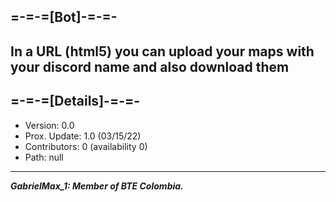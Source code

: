 =-=-=[**Bot**]-=-=- 
----- 
In a URL (html5) you can upload your maps with your discord name and also download them 
----- 
=-=-=[**Details**]-=-=- 
-----
- Version: 0.0 
- Prox. Update: 1.0 (03/15/22) 
- Contributors: 0 (availability 0) 
- Path: null 
----- 
**_GabrielMax_1: Member of BTE Colombia._**
